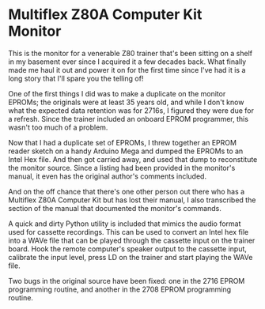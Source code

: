# Multiflex Z80A Computer Kit Monitor

This is the monitor for a venerable Z80 trainer that's been sitting on a
shelf in my basement ever since I acquired it a few decades back. What
finally made me haul it out and power it on for the first time since
I've had it is a long story that I'll spare you the telling of!

One of the first things I did was to make a duplicate on the monitor
EPROMs; the originals were at least 35 years old, and while I don't know
what the expected data retention was for 2716s, I figured they were due
for a refresh. Since the trainer included an onboard EPROM programmer,
this wasn't too much of a problem.

Now that I had a duplicate set of EPROMs, I threw together an EPROM
reader sketch on a handy Arduino Mega and dumped the EPROMs to an Intel
Hex file. And then got carried away, and used that dump to reconstitute
the monitor source. Since a listing had been provided in the monitor's
manual, it even has the original author's comments included.

And on the off chance that there's one other person out there who has a
Multiflex Z80A Computer Kit but has lost their manual, I also
transcribed the section of the manual that documented the monitor's
commands.

A quick and dirty Python utility is included that mimics the audio
format used for cassette recordings. This can be used to convert an
Intel hex file into a WAVe file that can be played through the cassette
input on the trainer board. Hook the remote computer's speaker output to
the cassette input, calibrate the input level, press LD on the trainer
and start playing the WAVe file.

Two bugs in the original source have been fixed: one in the 2716 EPROM
programming routine, and another in the 2708 EPROM programming routine.
